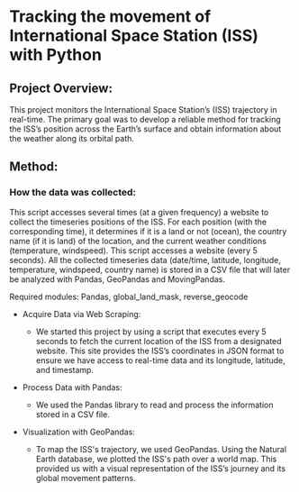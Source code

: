# Tracking the movement of International Space Station (ISS) with Python  



## Project Overview: 
This project monitors the International Space Station’s (ISS) trajectory in real-time. The primary goal was to develop a reliable method for tracking the ISS’s position across the Earth’s surface and obtain information about the weather along its orbital path. 

## Method: 
### How the data was collected:

This script accesses several times (at a given frequency) a website 
to collect the timeseries positions of the ISS. For each position
(with the corresponding time), it determines if it is a land or not (ocean),
the country name (if it is land) of the location, and
the current weather conditions (temperature, windspeed).
This script accesses a website (every 5 seconds).
All the collected timeseries data (date/time, latitude, longitude,
temperature, windspeed, country name) is stored in a CSV file that
will later be analyzed with Pandas, GeoPandas and MovingPandas.

Required modules: Pandas, global_land_mask, reverse_geocode

- Acquire Data via Web Scraping: 
  - We started this project by using a script that executes every 5 seconds to fetch the current location of the ISS from a designated website. This site provides the ISS’s coordinates in JSON format to ensure we have access to real-time data and its longitude, latitude, and timestamp. 

- Process Data with Pandas: 
  - We used the Pandas library to read and process the information stored in a CSV file. 

- Visualization with GeoPandas: 
  - To map the ISS's trajectory, we used GeoPandas. Using the Natural Earth database, we plotted the ISS's path over a world map. This provided us with a visual representation of the ISS’s journey and its global movement patterns.


